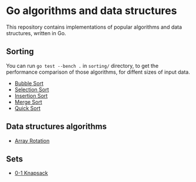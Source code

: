 # Go algorithms and data structures

This repository contains implementations of popular algorithms and data structures, written in Go.

## Sorting

You can run `go test --bench .` in `sorting/` directory, to get the performance comparison of those algorithms, for diffent sizes of input data.

* [Bubble Sort](https://github.com/el-Mike/algs/blob/master/sorting/bubble_sort.go)
* [Selection Sort](https://github.com/el-Mike/algs/blob/master/sorting/selection_sort.go)
* [Insertion Sort](https://github.com/el-Mike/algs/blob/master/sorting/insertion_sort.go)
* [Merge Sort](https://github.com/el-Mike/algs/blob/master/sorting/merge_sort.go)
* [Quick Sort](https://github.com/el-Mike/algs/blob/master/sorting/quick_sort.go)

## Data structures algorithms

* [Array Rotation](https://github.com/el-Mike/algs/blob/master/data-structures/array/rotation.go)

## Sets

* [0-1 Knapsack](https://github.com/el-Mike/algs/blob/master/sets/knapsack.go)
